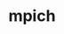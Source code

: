 ---
title: "mpich"
layout: cache
categories: [package, develop-2024-10-06]
meta: {"versions": ["4.0.3", "4.2.3"], "compilers": ["gcc@=11.4.0", "gcc@=12.3.0", "gcc@=7.3.1", "gcc@=7.5.0", "gcc@=9.4.0", "oneapi@=2024.2.1"], "oss": ["amzn2", "ubuntu18.04", "ubuntu20.04", "ubuntu22.04"], "platforms": ["linux"], "targets": ["aarch64", "neoverse_n1", "neoverse_v1", "neoverse_v2", "ppc64le", "x86_64_v3"], "stacks": ["aws-isc", "aws-isc-aarch64", "aws-pcluster-neoverse_v1", "build_systems", "e4s", "e4s-neoverse-v2", "e4s-neoverse_v1", "e4s-oneapi", "e4s-power", "e4s-rocm-external", "root", "tutorial"], "num_specs": 27, "num_specs_by_stack": {"aws-isc-aarch64": 2, "root": 27, "aws-pcluster-neoverse_v1": 2, "aws-isc": 1, "build_systems": 1, "e4s-power": 3, "e4s-neoverse_v1": 3, "e4s-neoverse-v2": 3, "e4s-rocm-external": 2, "e4s": 4, "tutorial": 2, "e4s-oneapi": 4}}
spec_details: [{"hash": "jlfphe2ykvdesv3cprs3zp5ndnvqbh2q", "compiler": "gcc@=7.3.1", "versions": ["4.2.3"], "os": "amzn2", "platform": "linux", "target": "aarch64", "variants": ["~argobots", "build_system=autotools", "~cuda", "datatype-engine=auto", "device=ch4", "+fortran", "+hwloc", "+hydra", "+libxml2", "netmod=ofi", "+pci", "pmi=default", "~rocm", "+romio", "~slurm", "~vci", "~verbs", "~wrapperrpath", "~xpmem"], "stacks": ["aws-isc-aarch64", "root"], "size": "-", "tarball": "https://binaries.spack.io/develop-2024-10-06/build_cache/linux-amzn2-aarch64/gcc-7.3.1/mpich-4.2.3/linux-amzn2-aarch64-gcc-7.3.1-mpich-4.2.3-jlfphe2ykvdesv3cprs3zp5ndnvqbh2q.spack"}, {"hash": "srvqsjyig44ee6uy4ekm2hogoyowc5xi", "compiler": "gcc@=12.3.0", "versions": ["4.2.3"], "os": "amzn2", "platform": "linux", "target": "neoverse_n1", "variants": ["~argobots", "build_system=autotools", "~cuda", "datatype-engine=auto", "device=ch4", "+fortran", "+hwloc", "+hydra", "+libxml2", "netmod=ofi", "+pci", "pmi=pmi2", "~rocm", "+romio", "+slurm", "~vci", "~verbs", "+wrapperrpath", "~xpmem"], "stacks": ["root", "aws-pcluster-neoverse_v1"], "size": "-", "tarball": "https://binaries.spack.io/develop-2024-10-06/build_cache/linux-amzn2-neoverse_n1/gcc-12.3.0/mpich-4.2.3/linux-amzn2-neoverse_n1-gcc-12.3.0-mpich-4.2.3-srvqsjyig44ee6uy4ekm2hogoyowc5xi.spack"}, {"hash": "cdf46lex73gtlhrxw6yfmxarxonx5krm", "compiler": "gcc@=7.3.1", "versions": ["4.2.3"], "os": "amzn2", "platform": "linux", "target": "neoverse_n1", "variants": ["~argobots", "build_system=autotools", "~cuda", "datatype-engine=auto", "device=ch4", "+fortran", "+hwloc", "+hydra", "+libxml2", "netmod=ofi", "+pci", "pmi=default", "~rocm", "+romio", "~slurm", "~vci", "~verbs", "~wrapperrpath", "~xpmem"], "stacks": ["aws-isc-aarch64", "root"], "size": "-", "tarball": "https://binaries.spack.io/develop-2024-10-06/build_cache/linux-amzn2-neoverse_n1/gcc-7.3.1/mpich-4.2.3/linux-amzn2-neoverse_n1-gcc-7.3.1-mpich-4.2.3-cdf46lex73gtlhrxw6yfmxarxonx5krm.spack"}, {"hash": "uginvjjxagalad3xix44ycfcrqbq5gkr", "compiler": "gcc@=12.3.0", "versions": ["4.2.3"], "os": "amzn2", "platform": "linux", "target": "neoverse_v1", "variants": ["~argobots", "build_system=autotools", "~cuda", "datatype-engine=auto", "device=ch4", "+fortran", "+hwloc", "+hydra", "+libxml2", "netmod=ofi", "+pci", "pmi=pmi2", "~rocm", "+romio", "+slurm", "~vci", "~verbs", "+wrapperrpath", "~xpmem"], "stacks": ["root", "aws-pcluster-neoverse_v1"], "size": "-", "tarball": "https://binaries.spack.io/develop-2024-10-06/build_cache/linux-amzn2-neoverse_v1/gcc-12.3.0/mpich-4.2.3/linux-amzn2-neoverse_v1-gcc-12.3.0-mpich-4.2.3-uginvjjxagalad3xix44ycfcrqbq5gkr.spack"}, {"hash": "4wh6n36qaky2grog77wgvpy4h42pbrza", "compiler": "gcc@=7.3.1", "versions": ["4.2.3"], "os": "amzn2", "platform": "linux", "target": "x86_64_v3", "variants": ["~argobots", "build_system=autotools", "~cuda", "datatype-engine=auto", "device=ch4", "+fortran", "+hwloc", "+hydra", "+libxml2", "netmod=ofi", "+pci", "pmi=default", "~rocm", "+romio", "~slurm", "~vci", "~verbs", "~wrapperrpath", "~xpmem"], "stacks": ["aws-isc", "root"], "size": "-", "tarball": "https://binaries.spack.io/develop-2024-10-06/build_cache/linux-amzn2-x86_64_v3/gcc-7.3.1/mpich-4.2.3/linux-amzn2-x86_64_v3-gcc-7.3.1-mpich-4.2.3-4wh6n36qaky2grog77wgvpy4h42pbrza.spack"}, {"hash": "nyvgaxfchwcj6lyeo3mkdftgdlm2gbn2", "compiler": "gcc@=7.5.0", "versions": ["4.2.3"], "os": "ubuntu18.04", "platform": "linux", "target": "x86_64_v3", "variants": ["~argobots", "build_system=autotools", "~cuda", "datatype-engine=auto", "device=ch4", "~fortran", "+hwloc", "+hydra", "+libxml2", "netmod=ofi", "+pci", "pmi=default", "~rocm", "+romio", "~slurm", "~vci", "~verbs", "+wrapperrpath", "~xpmem"], "stacks": ["build_systems", "root"], "size": "-", "tarball": "https://binaries.spack.io/develop-2024-10-06/build_cache/linux-ubuntu18.04-x86_64_v3/gcc-7.5.0/mpich-4.2.3/linux-ubuntu18.04-x86_64_v3-gcc-7.5.0-mpich-4.2.3-nyvgaxfchwcj6lyeo3mkdftgdlm2gbn2.spack"}, {"hash": "fdhtxpgkmpzpwe6glvrapsbgxgjbg7aj", "compiler": "gcc@=9.4.0", "versions": ["4.2.3"], "os": "ubuntu20.04", "platform": "linux", "target": "ppc64le", "variants": ["~argobots", "build_system=autotools", "~cuda", "datatype-engine=auto", "device=ch4", "+fortran", "~hwloc", "+hydra", "+libxml2", "netmod=ofi", "+pci", "pmi=default", "~rocm", "+romio", "~slurm", "~vci", "~verbs", "~wrapperrpath", "~xpmem"], "stacks": ["e4s-power", "root"], "size": "-", "tarball": "https://binaries.spack.io/develop-2024-10-06/build_cache/linux-ubuntu20.04-ppc64le/gcc-9.4.0/mpich-4.2.3/linux-ubuntu20.04-ppc64le-gcc-9.4.0-mpich-4.2.3-fdhtxpgkmpzpwe6glvrapsbgxgjbg7aj.spack"}, {"hash": "jm3uiunkdpaec6f4ux7g2fljmm7qeooh", "compiler": "gcc@=9.4.0", "versions": ["4.2.3"], "os": "ubuntu20.04", "platform": "linux", "target": "ppc64le", "variants": ["~argobots", "build_system=autotools", "~cuda", "datatype-engine=auto", "device=ch4", "+fortran", "~hwloc", "+hydra", "+libxml2", "netmod=ofi", "+pci", "pmi=default", "~rocm", "+romio", "~slurm", "~vci", "~verbs", "~wrapperrpath", "~xpmem"], "stacks": ["e4s-power", "root"], "size": "-", "tarball": "https://binaries.spack.io/develop-2024-10-06/build_cache/linux-ubuntu20.04-ppc64le/gcc-9.4.0/mpich-4.2.3/linux-ubuntu20.04-ppc64le-gcc-9.4.0-mpich-4.2.3-jm3uiunkdpaec6f4ux7g2fljmm7qeooh.spack"}, {"hash": "kim67mj5jgd54ap2ikedhy7rkcp7avez", "compiler": "gcc@=9.4.0", "versions": ["4.0.3"], "os": "ubuntu20.04", "platform": "linux", "target": "ppc64le", "variants": ["~argobots", "build_system=autotools", "~cuda", "datatype-engine=auto", "device=ch4", "+fortran", "~hwloc", "+hydra", "+libxml2", "netmod=ofi", "patches=db4173c,de0de41", "+pci", "pmi=default", "~rocm", "+romio", "~slurm", "~vci", "~verbs", "~wrapperrpath", "~xpmem"], "stacks": ["e4s-power", "root"], "size": "-", "tarball": "https://binaries.spack.io/develop-2024-10-06/build_cache/linux-ubuntu20.04-ppc64le/gcc-9.4.0/mpich-4.0.3/linux-ubuntu20.04-ppc64le-gcc-9.4.0-mpich-4.0.3-kim67mj5jgd54ap2ikedhy7rkcp7avez.spack"}, {"hash": "t37v5jrzh3anpttmiy2gvolypnfgguke", "compiler": "gcc@=11.4.0", "versions": ["4.2.3"], "os": "ubuntu22.04", "platform": "linux", "target": "neoverse_v1", "variants": ["~argobots", "build_system=autotools", "~cuda", "datatype-engine=auto", "device=ch4", "+fortran", "~hwloc", "+hydra", "+libxml2", "netmod=ofi", "+pci", "pmi=default", "~rocm", "+romio", "~slurm", "~vci", "~verbs", "~wrapperrpath", "~xpmem"], "stacks": ["e4s-neoverse_v1", "root"], "size": "-", "tarball": "https://binaries.spack.io/develop-2024-10-06/build_cache/linux-ubuntu22.04-neoverse_v1/gcc-11.4.0/mpich-4.2.3/linux-ubuntu22.04-neoverse_v1-gcc-11.4.0-mpich-4.2.3-t37v5jrzh3anpttmiy2gvolypnfgguke.spack"}, {"hash": "m6zwzgwxogeloa3ejdo2xbnqspq5nvyo", "compiler": "gcc@=11.4.0", "versions": ["4.2.3"], "os": "ubuntu22.04", "platform": "linux", "target": "neoverse_v1", "variants": ["~argobots", "build_system=autotools", "~cuda", "datatype-engine=auto", "device=ch4", "+fortran", "~hwloc", "+hydra", "+libxml2", "netmod=ofi", "+pci", "pmi=default", "~rocm", "+romio", "~slurm", "~vci", "~verbs", "~wrapperrpath", "~xpmem"], "stacks": ["e4s-neoverse_v1", "root"], "size": "-", "tarball": "https://binaries.spack.io/develop-2024-10-06/build_cache/linux-ubuntu22.04-neoverse_v1/gcc-11.4.0/mpich-4.2.3/linux-ubuntu22.04-neoverse_v1-gcc-11.4.0-mpich-4.2.3-m6zwzgwxogeloa3ejdo2xbnqspq5nvyo.spack"}, {"hash": "35wmohn2mpqgqrdetcdytbgfunon7ovl", "compiler": "gcc@=11.4.0", "versions": ["4.0.3"], "os": "ubuntu22.04", "platform": "linux", "target": "neoverse_v1", "variants": ["~argobots", "build_system=autotools", "~cuda", "datatype-engine=auto", "device=ch4", "+fortran", "~hwloc", "+hydra", "+libxml2", "netmod=ofi", "patches=db4173c,de0de41", "+pci", "pmi=default", "~rocm", "+romio", "~slurm", "~vci", "~verbs", "~wrapperrpath", "~xpmem"], "stacks": ["e4s-neoverse_v1", "root"], "size": "-", "tarball": "https://binaries.spack.io/develop-2024-10-06/build_cache/linux-ubuntu22.04-neoverse_v1/gcc-11.4.0/mpich-4.0.3/linux-ubuntu22.04-neoverse_v1-gcc-11.4.0-mpich-4.0.3-35wmohn2mpqgqrdetcdytbgfunon7ovl.spack"}, {"hash": "rdestib2zlhlgvnatoj4fobxwae6r3cy", "compiler": "gcc@=11.4.0", "versions": ["4.2.3"], "os": "ubuntu22.04", "platform": "linux", "target": "neoverse_v2", "variants": ["~argobots", "build_system=autotools", "~cuda", "datatype-engine=auto", "device=ch4", "+fortran", "~hwloc", "+hydra", "+libxml2", "netmod=ofi", "+pci", "pmi=default", "~rocm", "+romio", "~slurm", "~vci", "~verbs", "~wrapperrpath", "~xpmem"], "stacks": ["e4s-neoverse-v2", "root"], "size": "-", "tarball": "https://binaries.spack.io/develop-2024-10-06/build_cache/linux-ubuntu22.04-neoverse_v2/gcc-11.4.0/mpich-4.2.3/linux-ubuntu22.04-neoverse_v2-gcc-11.4.0-mpich-4.2.3-rdestib2zlhlgvnatoj4fobxwae6r3cy.spack"}, {"hash": "q2cx4umuhb254aswi3bbgptxz7secolw", "compiler": "gcc@=11.4.0", "versions": ["4.2.3"], "os": "ubuntu22.04", "platform": "linux", "target": "neoverse_v2", "variants": ["~argobots", "build_system=autotools", "~cuda", "datatype-engine=auto", "device=ch4", "+fortran", "~hwloc", "+hydra", "+libxml2", "netmod=ofi", "+pci", "pmi=default", "~rocm", "+romio", "~slurm", "~vci", "~verbs", "~wrapperrpath", "~xpmem"], "stacks": ["e4s-neoverse-v2", "root"], "size": "-", "tarball": "https://binaries.spack.io/develop-2024-10-06/build_cache/linux-ubuntu22.04-neoverse_v2/gcc-11.4.0/mpich-4.2.3/linux-ubuntu22.04-neoverse_v2-gcc-11.4.0-mpich-4.2.3-q2cx4umuhb254aswi3bbgptxz7secolw.spack"}, {"hash": "fl2sl6nuh7gnobntbr3it3cunuzs2q6k", "compiler": "gcc@=11.4.0", "versions": ["4.0.3"], "os": "ubuntu22.04", "platform": "linux", "target": "neoverse_v2", "variants": ["~argobots", "build_system=autotools", "~cuda", "datatype-engine=auto", "device=ch4", "+fortran", "~hwloc", "+hydra", "+libxml2", "netmod=ofi", "patches=db4173c,de0de41", "+pci", "pmi=default", "~rocm", "+romio", "~slurm", "~vci", "~verbs", "~wrapperrpath", "~xpmem"], "stacks": ["e4s-neoverse-v2", "root"], "size": "-", "tarball": "https://binaries.spack.io/develop-2024-10-06/build_cache/linux-ubuntu22.04-neoverse_v2/gcc-11.4.0/mpich-4.0.3/linux-ubuntu22.04-neoverse_v2-gcc-11.4.0-mpich-4.0.3-fl2sl6nuh7gnobntbr3it3cunuzs2q6k.spack"}, {"hash": "kaxa2i375wzsg3yooywlgejbqu5xjiw5", "compiler": "gcc@=11.4.0", "versions": ["4.2.3"], "os": "ubuntu22.04", "platform": "linux", "target": "x86_64_v3", "variants": ["~argobots", "build_system=autotools", "~cuda", "datatype-engine=auto", "device=ch4", "+fortran", "~hwloc", "+hydra", "+libxml2", "netmod=ofi", "+pci", "pmi=default", "~rocm", "+romio", "~slurm", "~vci", "~verbs", "~wrapperrpath", "~xpmem"], "stacks": ["e4s-rocm-external", "root"], "size": "-", "tarball": "https://binaries.spack.io/develop-2024-10-06/build_cache/linux-ubuntu22.04-x86_64_v3/gcc-11.4.0/mpich-4.2.3/linux-ubuntu22.04-x86_64_v3-gcc-11.4.0-mpich-4.2.3-kaxa2i375wzsg3yooywlgejbqu5xjiw5.spack"}, {"hash": "uspwhqbww4rx3mtgmuzjts5bzfvlphne", "compiler": "gcc@=11.4.0", "versions": ["4.2.3"], "os": "ubuntu22.04", "platform": "linux", "target": "x86_64_v3", "variants": ["~argobots", "build_system=autotools", "~cuda", "datatype-engine=auto", "device=ch4", "+fortran", "~hwloc", "+hydra", "+libxml2", "netmod=ofi", "+pci", "pmi=default", "~rocm", "+romio", "~slurm", "~vci", "~verbs", "~wrapperrpath", "~xpmem"], "stacks": ["e4s", "root"], "size": "-", "tarball": "https://binaries.spack.io/develop-2024-10-06/build_cache/linux-ubuntu22.04-x86_64_v3/gcc-11.4.0/mpich-4.2.3/linux-ubuntu22.04-x86_64_v3-gcc-11.4.0-mpich-4.2.3-uspwhqbww4rx3mtgmuzjts5bzfvlphne.spack"}, {"hash": "qcq5j45rtwrrvb4ycfd2totcxoowpnkk", "compiler": "gcc@=11.4.0", "versions": ["4.2.3"], "os": "ubuntu22.04", "platform": "linux", "target": "x86_64_v3", "variants": ["~argobots", "build_system=autotools", "~cuda", "datatype-engine=auto", "device=ch4", "+fortran", "~hwloc", "+hydra", "+libxml2", "netmod=ofi", "+pci", "pmi=default", "~rocm", "+romio", "~slurm", "~vci", "~verbs", "~wrapperrpath", "~xpmem"], "stacks": ["e4s", "root"], "size": "-", "tarball": "https://binaries.spack.io/develop-2024-10-06/build_cache/linux-ubuntu22.04-x86_64_v3/gcc-11.4.0/mpich-4.2.3/linux-ubuntu22.04-x86_64_v3-gcc-11.4.0-mpich-4.2.3-qcq5j45rtwrrvb4ycfd2totcxoowpnkk.spack"}, {"hash": "qupyb3ctg3opeb5graglpln3jaqttnzi", "compiler": "gcc@=11.4.0", "versions": ["4.2.3"], "os": "ubuntu22.04", "platform": "linux", "target": "x86_64_v3", "variants": ["~argobots", "build_system=autotools", "~cuda", "datatype-engine=auto", "device=ch4", "+fortran", "~hwloc", "+hydra", "+libxml2", "netmod=ofi", "+pci", "pmi=default", "~rocm", "+romio", "~slurm", "~vci", "~verbs", "~wrapperrpath", "~xpmem"], "stacks": ["e4s", "root"], "size": "-", "tarball": "https://binaries.spack.io/develop-2024-10-06/build_cache/linux-ubuntu22.04-x86_64_v3/gcc-11.4.0/mpich-4.2.3/linux-ubuntu22.04-x86_64_v3-gcc-11.4.0-mpich-4.2.3-qupyb3ctg3opeb5graglpln3jaqttnzi.spack"}, {"hash": "c4a6ctqh4dujmptmh6hjhhlncelsvezx", "compiler": "gcc@=11.4.0", "versions": ["4.2.3"], "os": "ubuntu22.04", "platform": "linux", "target": "x86_64_v3", "variants": ["~argobots", "build_system=autotools", "~cuda", "datatype-engine=auto", "device=ch4", "+fortran", "~hwloc", "+hydra", "+libxml2", "netmod=ofi", "+pci", "pmi=default", "~rocm", "+romio", "~slurm", "~vci", "~verbs", "~wrapperrpath", "~xpmem"], "stacks": ["e4s-rocm-external", "root"], "size": "-", "tarball": "https://binaries.spack.io/develop-2024-10-06/build_cache/linux-ubuntu22.04-x86_64_v3/gcc-11.4.0/mpich-4.2.3/linux-ubuntu22.04-x86_64_v3-gcc-11.4.0-mpich-4.2.3-c4a6ctqh4dujmptmh6hjhhlncelsvezx.spack"}, {"hash": "oamp3jq33bq2ml3bghugcp3ss336egdr", "compiler": "gcc@=11.4.0", "versions": ["4.0.3"], "os": "ubuntu22.04", "platform": "linux", "target": "x86_64_v3", "variants": ["~argobots", "build_system=autotools", "~cuda", "datatype-engine=auto", "device=ch4", "+fortran", "~hwloc", "+hydra", "+libxml2", "netmod=ofi", "patches=db4173c,de0de41", "+pci", "pmi=default", "~rocm", "+romio", "~slurm", "~vci", "~verbs", "~wrapperrpath", "~xpmem"], "stacks": ["e4s", "root"], "size": "-", "tarball": "https://binaries.spack.io/develop-2024-10-06/build_cache/linux-ubuntu22.04-x86_64_v3/gcc-11.4.0/mpich-4.0.3/linux-ubuntu22.04-x86_64_v3-gcc-11.4.0-mpich-4.0.3-oamp3jq33bq2ml3bghugcp3ss336egdr.spack"}, {"hash": "72hr2uob2kpdgiirl556y6klsc3lumqf", "compiler": "gcc@=11.4.0", "versions": ["4.2.3"], "os": "ubuntu22.04", "platform": "linux", "target": "x86_64_v3", "variants": ["~argobots", "build_system=autotools", "~cuda", "datatype-engine=auto", "device=ch4", "+fortran", "+hwloc", "+hydra", "+libxml2", "netmod=ofi", "+pci", "pmi=default", "~rocm", "+romio", "~slurm", "~vci", "~verbs", "+wrapperrpath", "~xpmem"], "stacks": ["root", "tutorial"], "size": "-", "tarball": "https://binaries.spack.io/develop-2024-10-06/build_cache/linux-ubuntu22.04-x86_64_v3/gcc-11.4.0/mpich-4.2.3/linux-ubuntu22.04-x86_64_v3-gcc-11.4.0-mpich-4.2.3-72hr2uob2kpdgiirl556y6klsc3lumqf.spack"}, {"hash": "ced6wjlkewz4toqsu6fow52dkzvvekql", "compiler": "gcc@=11.4.0", "versions": ["4.2.3"], "os": "ubuntu22.04", "platform": "linux", "target": "x86_64_v3", "variants": ["~argobots", "build_system=autotools", "~cuda", "datatype-engine=auto", "device=ch4", "+fortran", "~hwloc", "+hydra", "+libxml2", "netmod=ofi", "+pci", "pmi=default", "~rocm", "+romio", "~slurm", "~vci", "~verbs", "~wrapperrpath", "~xpmem"], "stacks": ["e4s-oneapi", "root"], "size": "-", "tarball": "https://binaries.spack.io/develop-2024-10-06/build_cache/linux-ubuntu22.04-x86_64_v3/gcc-11.4.0/mpich-4.2.3/linux-ubuntu22.04-x86_64_v3-gcc-11.4.0-mpich-4.2.3-ced6wjlkewz4toqsu6fow52dkzvvekql.spack"}, {"hash": "q7n2o22taae52qf6hj2axksnrvtyd5r7", "compiler": "gcc@=11.4.0", "versions": ["4.2.3"], "os": "ubuntu22.04", "platform": "linux", "target": "x86_64_v3", "variants": ["~argobots", "build_system=autotools", "~cuda", "datatype-engine=auto", "device=ch4", "+fortran", "~hwloc", "+hydra", "+libxml2", "netmod=ofi", "+pci", "pmi=default", "~rocm", "+romio", "~slurm", "~vci", "~verbs", "~wrapperrpath", "~xpmem"], "stacks": ["e4s-oneapi", "root"], "size": "-", "tarball": "https://binaries.spack.io/develop-2024-10-06/build_cache/linux-ubuntu22.04-x86_64_v3/gcc-11.4.0/mpich-4.2.3/linux-ubuntu22.04-x86_64_v3-gcc-11.4.0-mpich-4.2.3-q7n2o22taae52qf6hj2axksnrvtyd5r7.spack"}, {"hash": "etixnyfzms2fljsqaqyw72bkhnpdec5v", "compiler": "oneapi@=2024.2.1", "versions": ["4.2.3"], "os": "ubuntu22.04", "platform": "linux", "target": "x86_64_v3", "variants": ["~argobots", "build_system=autotools", "~cuda", "datatype-engine=auto", "device=ch4", "+fortran", "~hwloc", "+hydra", "+libxml2", "netmod=ofi", "+pci", "pmi=default", "~rocm", "+romio", "~slurm", "~vci", "~verbs", "~wrapperrpath", "~xpmem"], "stacks": ["e4s-oneapi", "root"], "size": "-", "tarball": "https://binaries.spack.io/develop-2024-10-06/build_cache/linux-ubuntu22.04-x86_64_v3/oneapi-2024.2.1/mpich-4.2.3/linux-ubuntu22.04-x86_64_v3-oneapi-2024.2.1-mpich-4.2.3-etixnyfzms2fljsqaqyw72bkhnpdec5v.spack"}, {"hash": "ebz4oywbzrr6sjjcp4vg6wmdqeatreir", "compiler": "gcc@=12.3.0", "versions": ["4.2.3"], "os": "ubuntu22.04", "platform": "linux", "target": "x86_64_v3", "variants": ["~argobots", "build_system=autotools", "~cuda", "datatype-engine=auto", "device=ch4", "+fortran", "+hwloc", "+hydra", "+libxml2", "netmod=ofi", "+pci", "pmi=default", "~rocm", "+romio", "~slurm", "~vci", "~verbs", "+wrapperrpath", "~xpmem"], "stacks": ["root", "tutorial"], "size": "-", "tarball": "https://binaries.spack.io/develop-2024-10-06/build_cache/linux-ubuntu22.04-x86_64_v3/gcc-12.3.0/mpich-4.2.3/linux-ubuntu22.04-x86_64_v3-gcc-12.3.0-mpich-4.2.3-ebz4oywbzrr6sjjcp4vg6wmdqeatreir.spack"}, {"hash": "chfxmmoydi5nxxvxd3pi5z7nm7xl77bz", "compiler": "oneapi@=2024.2.1", "versions": ["4.2.3"], "os": "ubuntu22.04", "platform": "linux", "target": "x86_64_v3", "variants": ["~argobots", "build_system=autotools", "~cuda", "datatype-engine=auto", "device=ch4", "+fortran", "~hwloc", "+hydra", "+libxml2", "netmod=ofi", "+pci", "pmi=default", "~rocm", "+romio", "~slurm", "~vci", "~verbs", "~wrapperrpath", "~xpmem"], "stacks": ["e4s-oneapi", "root"], "size": "-", "tarball": "https://binaries.spack.io/develop-2024-10-06/build_cache/linux-ubuntu22.04-x86_64_v3/oneapi-2024.2.1/mpich-4.2.3/linux-ubuntu22.04-x86_64_v3-oneapi-2024.2.1-mpich-4.2.3-chfxmmoydi5nxxvxd3pi5z7nm7xl77bz.spack"}]
---